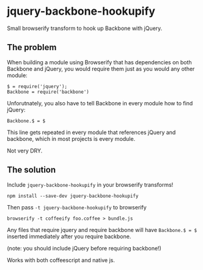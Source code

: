 # jquery-backbone-hookupify

Small browserify transform to hook up Backbone with jQuery.

## The problem

When building a module using Browserify that has dependencies on both Backbone and jQuery,
you would require them just as you would any other module:

```
$ = require('jquery');
Backbone = require('backbone')
```

Unforutnately, you also have to tell Backbone in every module how to find jQuery:

```
Backbone.$ = $
```

This line gets repeated in every module that references jQuery and backbone, which 
in most projects is every module.   

Not very DRY. 

## The solution 

Include `jquery-backbone-hookupify` in your browserify transforms!

```
npm install --save-dev jquery-backbone-hookupify
```

Then pass `-t jquery-backbone-hookupify` to browserify 

```
browserify -t coffeeify foo.coffee > bundle.js
````

Any files that require jquery and require backbone will have `Backbone.$ = $` 
inserted immediately after you require backbone.

(note: you should include jQuery before requiring backbone!)

Works with both coffeescript and native js. 

